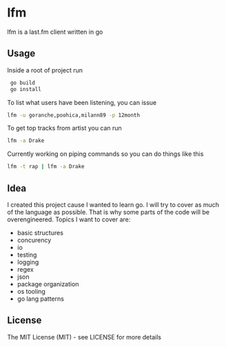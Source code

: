 # lfm

lfm is a last.fm client written in go

## Usage

Inside a root of project run

```bash
 go build
 go install
```

To list what users have been listening, you can issue

```bash
lfm -u goranche,poohica,milann89 -p 12month
```

To get top tracks from artist you can run

```bash
lfm -a Drake
```

Currently working on piping commands so you can do things like this

```bash
lfm -t rap | lfm -a Drake
```

## Idea 

I created this project cause I wanted to learn go. I will try to cover as much of the language as possible. That is why some parts of the code will be overengineered. Topics I want to cover are:

- basic structures
- concurency
- io
- testing
- logging
- regex
- json
- package organization
- os tooling
- go lang patterns


## License

The MIT License (MIT) - see LICENSE for more details
